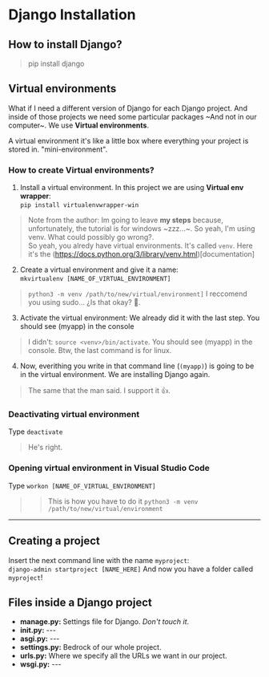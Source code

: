 # Django Installation
## How to install Django?
> pip install django

## Virtual environments
What if I need a different version of Django for each Django project. And inside of those projects we need some particular packages ~And not in our computer~. We use **Virtual environments**.

A virtual environment it's like a little box where everything your project is stored in. "mini-environment".

### How to create Virtual environments?
1. Install a virtual environment. In this project we are using **Virtual env wrapper**:  
`pip install virtualenvwrapper-win`
> Note from the author: Im going to leave **my steps** because, unfortunately, the tutorial is for windows ~zzz...~. So yeah, I'm using venv. What could possibly go wrong?.  
> So yeah, you alredy have virtual environments. It's called `venv`. Here it's the (https://docs.python.org/3/library/venv.html)[documentation]

2. Create a virtual environment and give it a name:  
`mkvirtualenv [NAME_OF_VIRTUAL_ENVIRONMENT]`
> `python3 -m venv /path/to/new/virtual/environment]` I reccomend you using sudo... ¿Is that okay? 🤔.

3. Activate the virtual environment: We already did it with the last step. You should see (myapp) in the console
> I didn't: `source <venv>/bin/activate`. You should see (myapp) in the console.
> Btw, the last command is for linux.

4. Now, everithing you write in that command line (`(myapp)`) is going to be in the virtual environment. We are installing Django again.
> The same that the man said. I support it 👍.

### Deactivating virtual environment
Type `deactivate`
> He's right.

### Opening virtual environment in Visual Studio Code
Type `workon [NAME_OF_VIRTUAL_ENVIRONMENT]`
> >This is how you have to do it `python3 -m venv /path/to/new/virtual/environment`

------------------------------------------------------------------
## Creating a project
Insert the next command line with the name `myproject`:  
`django-admin startproject [NAME_HERE]`
And now you have a folder called `myproject`!

## Files inside a Django project
- **manage.py:** Settings file for Django. *Don't touch it*.
- **__init__.py:** ---
- **asgi.py:** ---
- **settings.py:** Bedrock of our whole project. 
- **urls.py:** Where we specify all the URLs we want in our project.
- **wsgi.py:** ---